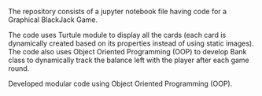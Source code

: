 The repository consists of a jupyter notebook file having code for a Graphical BlackJack Game.

The code uses Turtule module to display all the cards (each card is dynamically created based on its properties instead of using static images). The code also uses Object Oriented Programming (OOP) to develop Bank class to dynamically track the balance left with the player after each game round.

Developed modular code using Object Oriented Programming (OOP).
